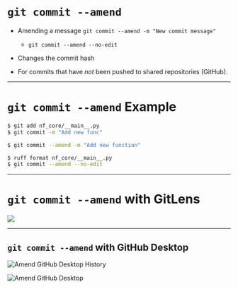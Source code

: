 # `git commit --amend`

- Amending a message `git commit --amend -m "New commit message"`
  - `git commit --amend --no-edit`
- Changes the commit hash

- For commits that have _not_ been pushed to shared repositories (GitHub).

<!-- - Mention that it's primarily used to correct the last commit but can be used with interactive rebase for earlier commits. -->

---

# `git commit --amend` Example

```bash
$ git add nf_core/__main__.py
$ git commit -m "Add new func"

$ git commit --amend -m "Add new function"

$ ruff format nf_core/__main__.py
$ git commit --amend --no-edit
```

---

# `git commit --amend` with GitLens

<img src="/amend_gitlens.png" />

---

## `git commit --amend` with GitHub Desktop

<div v-click-hide>

![Amend GitHub Desktop History](https://docs.github.com/assets/cb-130307/mw-1440/images/help/desktop/history-tab-in-commit-sidebar.webp)

</div>

<v-click>

![Amend GitHub Desktop](https://docs.github.com/assets/cb-151890/mw-1440/images/help/desktop/amend-commit-context-menu.webp)

</v-click>
